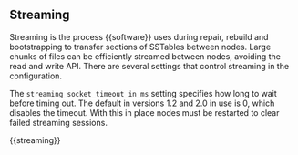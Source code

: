 ## Streaming

Streaming is the process {{software}} uses during repair, rebuild and bootstrapping to transfer sections of SSTables between nodes. Large chunks of files can be efficiently streamed between nodes, avoiding the read and write API. There are several settings that control streaming in the configuration.

The `streaming_socket_timeout_in_ms` setting specifies how long to wait before timing out. The default in versions 1.2 and 2.0 in use is 0, which disables the timeout. With this in place nodes must be restarted to clear failed streaming sessions.

{{streaming}}

